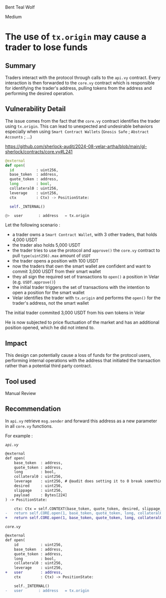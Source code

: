 Bent Teal Wolf

Medium

# The use of `tx.origin` may cause a trader to lose funds

## Summary

Traders interact with the protocol through calls to the `api.vy` contract. Every interaction is then forwarded to the `core.vy` contract which is responsible for identifying the trader's address, pulling tokens from the address and performing the desired operation.

## Vulnerability Detail

The issue comes from the fact that the `core.vy` contract identifies the trader using `tx.origin`. This can lead to unexpected and undesirable behaviors especially when using `Smart Contract Wallets` (`Gnosis Safe` ; `Abstract Accounts` ; ...)

<https://github.com/sherlock-audit/2024-08-velar-artha/blob/main/gl-sherlock/contracts/core.vy#L241>

```python
@external
def open(
  id          : uint256,
  base_token  : address,
  quote_token : address,
  long        : bool,
  collateral0 : uint256,
  leverage    : uint256,
  ctx         : Ctx) -> PositionState:

  self._INTERNAL()

@>  user       : address   = tx.origin
```

Let the following scenario :
- a trader owns a `Smart Contract Wallet`, with 3 other traders, that holds 4,000 USDT
- the trader also holds 5,000 USDT
- the trader tries to use the protocol and `approve()` the `core.vy` contract to pull `type(uint256).max` amount of `USDT`
- the trader opens a position with 100 USDT
- now the traders that own the smart wallet are confident and want to commit 3,000 USDT from their smart wallet
- they all sign the required set of transactions to `open()` a position in Velar (e.g. `USDT.approve()`)
- the initial trader triggers the set of transactions with the intention to open a position for the smart wallet
- Velar identifies the trader with `tx.origin` and performs the `open()` for the trader's address, not the smart wallet

The initial trader commited 3,000 USDT from his own tokens in Velar

He is now subjected to price fluctuation of the market and has an additional position opened, which he did not intend to.

## Impact

This design can potentially cause a loss of funds for the protocol users, performing internal operations with the address that initiated the transaction rather than a potential third party contract.

## Tool used

Manual Review

## Recommendation

In `api.vy` retrieve `msg.sender` and forward this address as a new parameter in all `core.vy` functions.

For example :

*`api.vy`*

```diff
@external
def open(
    base_token  : address,
    quote_token : address,
    long        : bool,
    collateral0 : uint256,
    leverage    : uint256, # @audit does setting it to 0 break something? A : can't set it to 0
    desired     : uint256,
    slippage    : uint256,
    payload     : Bytes[224]
) -> PositionState:

    ctx: Ctx = self.CONTEXT(base_token, quote_token, desired, slippage, payload)
-   return self.CORE.open(1, base_token, quote_token, long, collateral0, leverage, ctx)
+   return self.CORE.open(1, base_token, quote_token, long, collateral0, leverage, msg.sender, ctx)
```

*`core.vy`*

```diff
@external
def open(
    id          : uint256,
    base_token  : address,
    quote_token : address,
    long        : bool,
    collateral0 : uint256,
    leverage    : uint256,
+   user        : address,
    ctx         : Ctx) -> PositionState:

    self._INTERNAL()
-   user       : address   = tx.origin
```
